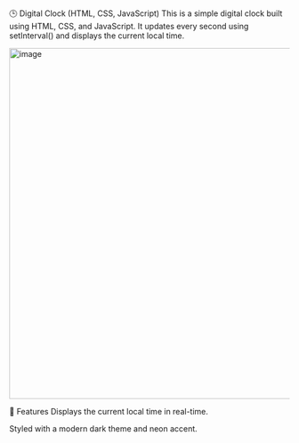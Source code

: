 🕒 Digital Clock (HTML, CSS, JavaScript)
This is a simple digital clock built using HTML, CSS, and JavaScript.
It updates every second using setInterval() and displays the current local time.

<img width="1362" height="631" alt="image" src="https://github.com/user-attachments/assets/1d46666c-02a8-49e6-b08f-ff0a60c34418" />

🚀 Features
Displays the current local time in real-time.

Styled with a modern dark theme and neon accent.
